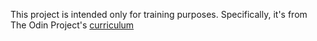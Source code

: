 This project is intended only for training purposes.
Specifically, it's from The Odin Project's [curriculum](http://www.theodinproject.com/courses/web-development-101/lessons/html-css)
